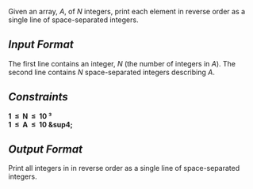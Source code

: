 Given an array, <i>A</i>, of <i>N</i> integers, print each element in reverse order as a single line of space-separated integers.<br>
<h2><i>Input Format</i></h2>
The first line contains an integer, <i>N</i> (the number of integers in <i>A</i>). 
The second line contains <i>N</i> space-separated integers describing <i>A</i>.
<h2><i>Constraints</i></h2>
<b>1 &nbsp;&le;&nbsp; N &nbsp;&le;&nbsp; 10 &sup3;<br>
1 &nbsp;&le;&nbsp; A &nbsp;&le;&nbsp; 10 &sup4;<br></b>
<h2><i>Output Format</i></h2>
Print all integers in in reverse order as a single line of space-separated integers.

